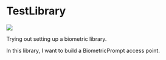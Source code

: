 # TestLibrary

[![](https://jitpack.io/v/Txagg1992/TestLibrary.svg)](https://jitpack.io/#Txagg1992/TestLibrary)

Trying out setting up a biometric library.

In this library, I want to build a BiometricPrompt access point.
